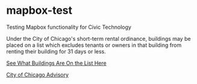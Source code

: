 # mapbox-test
Testing Mapbox functionality for Civic Technology

Under the City of Chicago's short-term rental ordinance, buildings may be placed on a list which excludes tenants or owners in that building from renting their building for 31 days or less.

[See What Buildings Are On the List Here](https://itlyons.github.io/mapbox-test/index.html)  

[City of Chicago Advisory](https://www.chicago.gov/city/en/depts/bacp/provdrs/bus/alerts/2016/july/Prohibited_Buildings_List_Affidavit.html)
